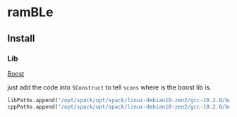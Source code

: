 # ramBLe



## Install

### Lib

[Boost](../../../Libs/Boost.md)

just add the code into `SConstruct` to tell `scons` where is the boost lib is.

```python
libPaths.append("/opt/spack/opt/spack/linux-debian10-zen2/gcc-10.2.0/boost-1.70.0-m4ttgcfqixwe22z5kz7bpp7mbqdspdbg/lib")
cppPaths.append("/opt/spack/opt/spack/linux-debian10-zen2/gcc-10.2.0/boost-1.70.0-m4ttgcfqixwe22z5kz7bpp7mbqdspdbg/include")
```

